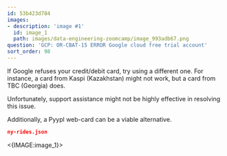 ```yaml
---
id: 53b423d784
images:
- description: 'image #1'
  id: image_1
  path: images/data-engineering-zoomcamp/image_993adb67.png
question: 'GCP: OR-CBAT-15 ERROR Google cloud free trial account'
sort_order: 98
---
```


If Google refuses your credit/debit card, try using a different one. For instance, a card from Kaspi (Kazakhstan) might not work, but a card from TBC (Georgia) does.

Unfortunately, support assistance might not be highly effective in resolving this issue.

Additionally, a Pyypl web-card can be a viable alternative.

```json
ny-rides.json
```

<{IMAGE:image_1}>
